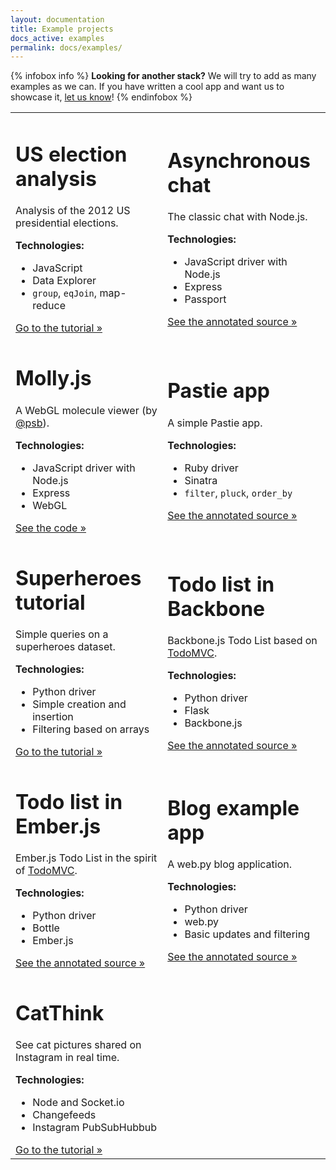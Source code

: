 ```yaml
---
layout: documentation
title: Example projects 
docs_active: examples
permalink: docs/examples/
---
```


{% infobox info %}
__Looking for another stack?__ We will try to add as many examples as
we can. If you have written a cool app and want us to showcase it,
[let us know](/community)!
{% endinfobox %}

<table class="docs-grid docs-examples">
  <tbody>
    <tr>
      <td> 
      <div class="docs-grid-block elections">
        <h1>US election analysis</h1>
        <p> Analysis of the 2012 US presidential elections. </p>
        <strong>Technologies:</strong> 
        <ul>
          <li>JavaScript</li>
          <li>Data Explorer</li>
          <li><code>group</code>, <code>eqJoin</code>, map-reduce</li>
        </ul>
        <i class="tag javascript"></i> <a class="action" href="/docs/tutorials/elections/">Go to the tutorial &raquo;</a> 
      </div>
      </td>
      <td> 
      <div class="docs-grid-block chat">
        <h1>Asynchronous chat</h1>
        <p> The classic chat with Node.js. </p>
        <strong>Technologies:</strong> 
        <ul>
          <li>JavaScript driver with Node.js</li>
          <li>Express</li>
          <li>Passport</li>
        </ul>
        <i class="tag javascript"></i> <a class="action" href="/docs/examples/node-socket-chat/">See the annotated source &raquo;</a> 
      </div>
      </td>
    </tr>
    <tr>
      <td> 
      <div class="docs-grid-block molecule">
        <h1>Molly.js</h1>
        <p> A WebGL molecule viewer (by <a href="https://github.com/psb">@psb</a>). </p>
        <strong>Technologies:</strong> 
        <ul>
          <li>JavaScript driver with Node.js</li>
          <li>Express</li>
          <li>WebGL</li>
        </ul>
        <i class="tag javascript"></i> <a class="action" href="https://github.com/psb/molly.js/">See the code &raquo;</a> 
      </div>
      </td>
      <td> 
      <div class="docs-grid-block pastie">
        <h1>Pastie app</h1>
        <p> A simple Pastie app. </p>
        <strong>Technologies:</strong> 
        <ul>
          <li>Ruby driver</li>
          <li>Sinatra</li>
          <li><code>filter</code>, <code>pluck</code>, <code>order_by</code></li>
        </ul>
        <i class="tag ruby"></i> <a class="action" href="/docs/examples/sinatra-pastie/">See the annotated source &raquo;</a> 
      </div>
      </td>
    </tr>
    <tr>
      <td> 
      <div class="docs-grid-block superheroes">
        <h1>Superheroes tutorial</h1>
        <p> Simple queries on a superheroes dataset. </p>
        <strong>Technologies:</strong> 
        <ul>
          <li>Python driver</li>
          <li>Simple creation and insertion</li>
          <li>Filtering based on arrays</li>
        </ul>
        <i class="tag python"></i> <a class="action" href="/docs/tutorials/superheroes/">Go to the tutorial &raquo;</a> 
      </div>
      </td>
      <td> 
      <div class="docs-grid-block todo-backbone">
        <h1>Todo list in Backbone</h1>
        <p> Backbone.js Todo List based on <a href="http://todomvc.com/">TodoMVC</a>. </p>
        <strong>Technologies:</strong> 
        <ul>
          <li>Python driver</li>
          <li>Flask</li>
          <li>Backbone.js</li>
        </ul>
        <i class="tag python"></i> <a class="action" href="/docs/examples/flask-backbone-todo/">See the annotated source &raquo;</a> 
      </div>
      </td>
    </tr>
    <tr>
      <td> 
      <div class="docs-grid-block todo-ember">
        <h1>Todo list in Ember.js</h1>
        <p> Ember.js Todo List in the spirit of <a href="http://todomvc.com/">TodoMVC</a>. </p>
        <strong>Technologies:</strong> 
        <ul>
          <li>Python driver</li>
          <li>Bottle</li>
          <li>Ember.js</li>
        </ul>
        <i class="tag python"></i> <a class="action" href="/docs/examples/bottle-ember-todo/">See the annotated source &raquo;</a> 
      </div>
      </td>
      <td> 
      <div class="docs-grid-block blog">
        <h1>Blog example app</h1>
        <p> A web.py blog application. </p>
        <strong>Technologies:</strong> 
        <ul>
          <li>Python driver</li>
          <li>web.py</li>
          <li>Basic updates and filtering</li>
        </ul>
        <i class="tag python"></i> <a class="action" href="/docs/examples/webpy-blog/">See the annotated source &raquo;</a> 
      </div>
      </td>
    </tr>
    <tr>
      <td> 
      <div class="docs-grid-block cat">
        <h1>CatThink</h1>
        <p>See cat pictures shared on Instagram in real time.</p>
        <strong>Technologies:</strong> 
        <ul>
          <li>Node and Socket.io</li>
          <li>Changefeeds</li>
          <li>Instagram PubSubHubbub</li>
        </ul>
        <i class="tag javascript"></i> <a class="action" href="/blog/cats-of-instagram/">Go to the tutorial &raquo;</a> 
      </div>
      </td>
    </tr>
  </tbody>
</table>
